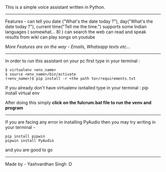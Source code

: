 This is a simple voice assistant written in Python.
________________________
Features -
    can tell you date ("What's the date today ?"), day("What's the date today ?"), current time("Tell me the time.")
    supports some Indian languages ( somewhat... 8) )
    can search the web
    can read and speak results from wiki
    can play songs on youtube

*More Features are on the way - Emails, Whatsapp texts etc...*
________________________
In order to run this assistant on your pc first type in your terminal :
```
$ virtualenv <env_name>
$ source <env_name>/bin/activate
(<env_name>)$ pip install -r <the path to>/requirements.txt
```

If you already don't have virtualenv isntalled type in your terminal :
    pip install virtual env

After doing this simply **click on the fulcrum.bat file to run the venv and program**
________________________
If you are facing any error in installing PyAudio then you may try writing in your terminal -
```
pip install pipwin
pipwin install PyAudio
```
and you are good to go
________________________
Made by - Yashvardhan Singh :D
